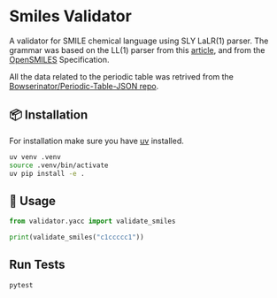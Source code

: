 # Smiles Validator

A validator for SMILE chemical language using SLY LaLR(1) parser. The grammar was based on the LL(1) parser from this [article](https://depth-first.com/articles/2020/04/20/smiles-formal-grammar/), and from the [OpenSMILES](https://opensmiles.org/opensmiles.html) Specification.

All the data related to the periodic table was retrived from the [Bowserinator/Periodic-Table-JSON repo](https://github.com/Bowserinator/Periodic-Table-JSON/tree/master).

## 📦 Installation

For installation make sure you have [uv](https://github.com/astral-sh/uv) installed.

```bash
uv venv .venv
source .venv/bin/activate
uv pip install -e .
```

## 🚀 Usage

```py
from validator.yacc import validate_smiles

print(validate_smiles("c1ccccc1"))
```

## Run Tests

```py
pytest
```
